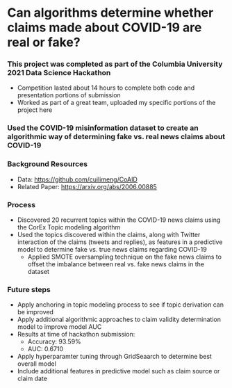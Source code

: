 # Can algorithms determine whether claims made about COVID-19 are real or fake?

### This project was completed as part of the Columbia University 2021 Data Science Hackathon
- Competition lasted about 14 hours to complete both code and presentation portions of submission
- Worked as part of a great team, uploaded my specific portions of the project here

### Used the COVID-19 misinformation dataset to create an algorithmic way of determining fake vs. real news claims about COVID-19

### Background Resources
- Data: https://github.com/cuilimeng/CoAID
- Related Paper: https://arxiv.org/abs/2006.00885

### Process
- Discovered 20 recurrent topics within the COVID-19 news claims using the CorEx Topic modeling algorithm
- Used the topics discovered within the claims, along with Twitter interaction of the claims (tweets and replies), as features in a predictive model to determine fake vs. true news claims regarding COVID-19
  - Applied SMOTE oversampling technique on the fake news claims to offset the imbalance between real vs. fake news claims in the dataset

### Future steps
- Apply anchoring in topic modeling process to see if topic derivation can be improved
- Apply additional algorithmic approaches to claim validity determination model to improve model AUC
- Results at time of hackathon submission: 
  - Accuracy: 93.59%
  - AUC: 0.6710
- Apply hyperparamter tuning through GridSeaarch to determine best overall model
- Include additional features in predictive model such as claim source or claim date


